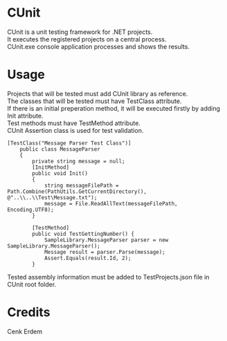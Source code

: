 # CUnit
CUnit is a unit testing framework for .NET projects. <br/>
It executes the registered projects on a central process. <br/>
CUnit.exe console application processes and shows the results.
# Usage
Projects that will be tested must add CUnit library as reference. <br/>
The classes that will be tested must have TestClass attribute. <br/>
If there is an initial preperation method, it will be executed firstly by adding Init attribute. <br/>
Test methods must have TestMethod attribute. <br/>
CUnit Assertion class is used for test validation.
```
[TestClass("Message Parser Test Class")]
    public class MessageParser
    {
        private string message = null;
        [InitMethod]
        public void Init()
        {
            string messageFilePath = Path.Combine(PathUtils.GetCurrentDirectory(), @"..\\..\\Test\Message.txt");
            message = File.ReadAllText(messageFilePath, Encoding.UTF8);
        }

        [TestMethod]
        public void TestGettingNumber() {
            SampleLibrary.MessageParser parser = new SampleLibrary.MessageParser();
            Message result = parser.Parse(message);
            Assert.Equals(result.Id, 2);
        }
```


Tested assembly information must be added to TestProjects.json file in CUnit root folder.
# Credits
Cenk Erdem
